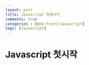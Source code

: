 ```yaml
---
layout: post
title: Javascript 첫페이지 
comments: true 
categories : [Web-Front/Javascript]
tags: [Javascript]
---
```


# Javascript 첫시작